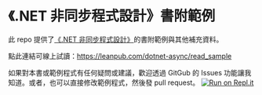 # 《.NET 非同步程式設計》書附範例

此 repo 提供了[《.NET 非同步程式設計》](https://leanpub.com/dotnet-async)的書附範例與其他補充資料。

點此連結可線上試讀：<https://leanpub.com/dotnet-async/read_sample>

如果對本書或範例程式有任何疑問或建議，歡迎透過 GitGub 的 Issues 功能讓我知道。或者，也可以直接修改範例程式，然後發 pull request。
[![Run on Repl.it](https://repl.it/badge/github/sdr40725/async-book-support)](https://repl.it/github/sdr40725/async-book-support)